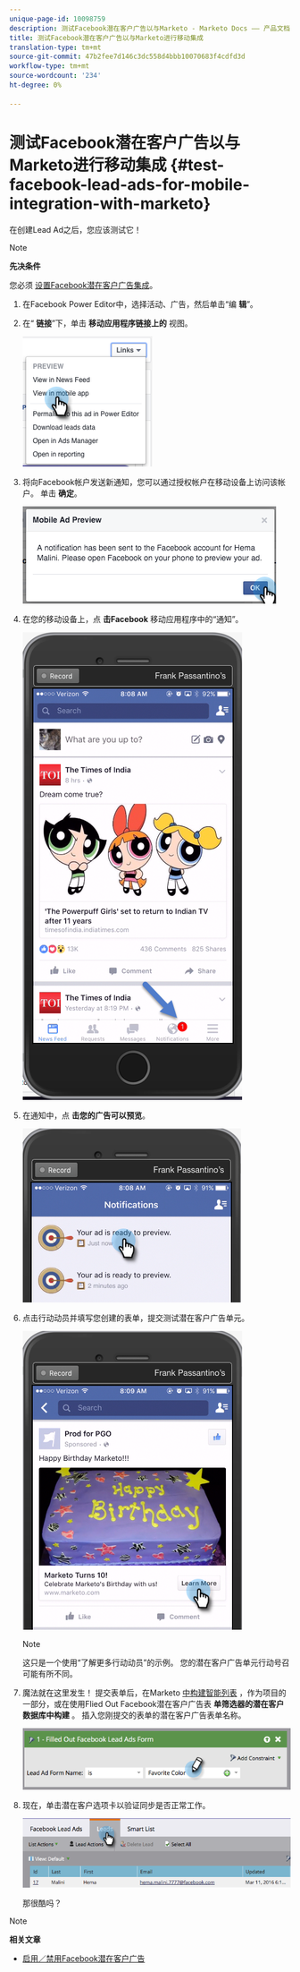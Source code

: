 ```yaml
---
unique-page-id: 10098759
description: 测试Facebook潜在客户广告以与Marketo - Marketo Docs —— 产品文档的移动集成
title: 测试Facebook潜在客户广告以与Marketo进行移动集成
translation-type: tm+mt
source-git-commit: 47b2fee7d146c3dc558d4bbb10070683f4cdfd3d
workflow-type: tm+mt
source-wordcount: '234'
ht-degree: 0%

---
```



# 测试Facebook潜在客户广告以与Marketo进行移动集成 {#test-facebook-lead-ads-for-mobile-integration-with-marketo}

在创建Lead Ad之后，您应该测试它！

>[!NOTE]
>
>**先决条件**
>
>您必须 [设置Facebook潜在客户广告集成](set-up-facebook-lead-ads.md)。

1. 在Facebook Power Editor中，选择活动、广告，然后单击“编 **辑**”。
1. 在“ **链接**”下，单击 **移动应用程序链接上的** 视图。

   ![](assets/image2016-5-13-15-3a2-3a38.png)

1. 将向Facebook帐户发送新通知，您可以通过授权帐户在移动设备上访问该帐户。 单击 **确定**。

   ![](assets/image2016-3-11-8-3a35-3a7.png)

1. 在您的移动设备上，点 **击Facebook** 移动应用程序中的“通知”。

   ![](assets/image2016-3-11-8-3a38-3a35.png)

1. 在通知中，点 **击您的广告可以预览**。

   ![](assets/image2016-3-11-8-3a41-3a59.png)

1. 点击行动动员并填写您创建的表单，提交测试潜在客户广告单元。

   ![](assets/image2016-3-11-8-3a52-3a20.png)

   >[!NOTE]
   >
   >这只是一个使用“了解更多行动动员”的示例。 您的潜在客户广告单元行动号召可能有所不同。

1. 魔法就在这里发生！ 提交表单后，在Marketo [中构建智能列表](../../../product-docs/core-marketo-concepts/smart-lists-and-static-lists/creating-a-smart-list/create-a-smart-list.md) ，作为项目的一部分，或在使用Flied Out Facebook潜在客户广告表 **单筛选器的潜在客户数据库中构建** 。 插入您刚提交的表单的潜在客户广告表单名称。

   ![](assets/image2016-3-11-8-3a59-3a34.png)

1. 现在，单击潜在客户选项卡以验证同步是否正常工作。

   ![](assets/image2016-3-11-15-3a27-3a54.png)

   那很酷吗？

>[!NOTE]
>
>**相关文章**
>
>* [启用／禁用Facebook潜在客户广告](set-up-facebook-lead-ads.md)

>



